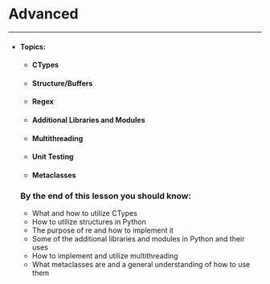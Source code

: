 # Advanced

---

* #### **Topics:**

  * #### CTypes
  * #### Structure/Buffers
  * #### Regex
  * #### Additional Libraries and Modules
  * #### Multithreading
  * #### Unit Testing
  * #### Metaclasses

  ### By the end of this lesson you should know:

  * What and how to utilize CTypes
  * How to utilize structures in Python
  * The purpose of re and how to implement it
  * Some of the additional libraries and modules in Python and their uses
  * How to implement and utilize multithreading
  * What metaclasses are and a general understanding of how to use them



